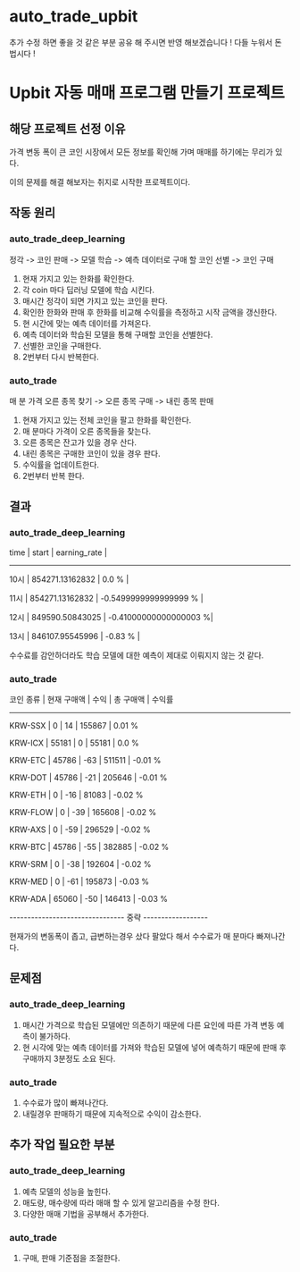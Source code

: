 # auto_trade_upbit
추가 수정 하면 좋을 것 같은 부분 공유 해 주시면 반영 해보겠습니다 !
다들 누워서 돈 법시다 !
# Upbit 자동 매매 프로그램 만들기 프로젝트
## 해당 프로젝트 선정 이유
가격 변동 폭이 큰 코인 시장에서 모든 정보를 확인해 가며 매매를 하기에는 무리가 있다. 

이의 문제를 해결 해보자는 취지로 시작한 프로젝트이다.

## 작동 원리
### auto_trade_deep_learning
정각 -> 코인 판매 -> 모델 학습 -> 예측 데이터로 구매 할 코인 선별 -> 코인 구매
1. 현재 가지고 있는 한화를 확인한다.
2. 각 coin 마다 딥러닝 모델에 학습 시킨다.
3. 매시간 정각이 되면 가지고 있는 코인을 판다.
4. 확인한 한화와 판매 후 한화를 비교해 수익률을 측정하고 시작 금액을 갱신한다.
5. 현 시간에 맞는 예측 데이터를 가져온다.
6. 예측 데이터와 학습된 모델을 통해 구매할 코인을 선별한다.
7. 선별한 코인을 구매한다.
8. 2번부터 다시 반복한다.

### auto_trade
매 분 가격 오른 종목 찾기 -> 오른 종목 구매 -> 내린 종목 판매
1. 현재 가지고 있는 전체 코인을 팔고 한화를 확인한다.
2. 매 분마다 가격이 오른 종목들을 찾는다.
3. 오른 종목은 잔고가 있을 경우 산다.
4. 내린 종목은 구매한 코인이 있을 경우 판다.
5. 수익률을 업데이트한다.
6. 2번부터 반복 한다.

## 결과
### auto_trade_deep_learning
time | start            | earning_rate          |

------------------------------------------------

10시 | 854271.13162832  | 0.0 %                 |

11시 | 854271.13162832  | -0.5499999999999999 % |

12시 | 849590.50843025  | -0.41000000000000003 %|

13시 | 846107.95545996  | -0.83 %               |

수수료를 감안하더라도 학습 모델에 대한 예측이 제대로 이뤄지지 않는 것 같다.

### auto_trade
코인 종류 | 현재 구매액 | 수익       | 총 구매액   | 수익률

-----------------------------------------------------------

KRW-SSX  | 0          | 14         | 155867     | 0.01 %

KRW-ICX  | 55181      | 0          | 55181      | 0.0 %

KRW-ETC  | 45786      | -63        | 511511     | -0.01 %

KRW-DOT  | 45786      | -21        | 205646     | -0.01 %

KRW-ETH  | 0          | -16        | 81083      | -0.02 %

KRW-FLOW | 0          | -39        | 165608     | -0.02 %

KRW-AXS  | 0          | -59        | 296529     | -0.02 %

KRW-BTC  | 45786      | -55        | 382885     | -0.02 %

KRW-SRM  | 0          | -38        | 192604     | -0.02 %

KRW-MED  | 0          | -61        | 195873     | -0.03 %

KRW-ADA  | 65060      | -50        | 146413     | -0.03 %

-------------------------------- 중략 ------------------

현재가의 변동폭이 좁고, 급변하는경우 샀다 팔았다 해서 수수료가 매 분마다 빠져나간다.


## 문제점
### auto_trade_deep_learning
1. 매시간 가격으로 학습된 모델에만 의존하기 때문에 다른 요인에 따른 가격 변동 예측이 불가하다.
2. 현 시각에 맞는 예측 데이터를 가져와 학습된 모델에 넣어 예측하기 때문에 판매 후 구매까지 3분정도 소요 된다.

### auto_trade
1. 수수료가 많이 빠져나간다.
2. 내릴경우 판매하기 때문에 지속적으로 수익이 감소한다.

## 추가 작업 필요한 부분
### auto_trade_deep_learning
1. 예측 모델의 성능을 높힌다.
2. 매도량, 매수량에 따라 매매 할 수 있게 알고리즘을 수정 한다.
3. 다양한 매매 기법을 공부해서 추가한다.

### auto_trade
1. 구매, 판매 기준점을 조절한다.
